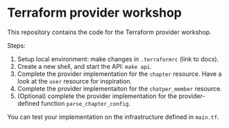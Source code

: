 # Terraform provider workshop

This repository contains the code for the Terraform provider workshop.


Steps:

1. Setup local environment: make changes in `.terraformrc` (link to docs).
2. Create a new shell, and start the API: `make api`.
3. Complete the provider implementation for the `chapter` resource. Have a look at the `user` resource for inspiration.
4. Complete the provider implementaiton for the `chatper_member` resource.
5. (Optional) complete the provider implementation for the provider-defined function `parse_chapter_config`. 

You can test your implementation on the infrastructure defined in `main.tf`. 